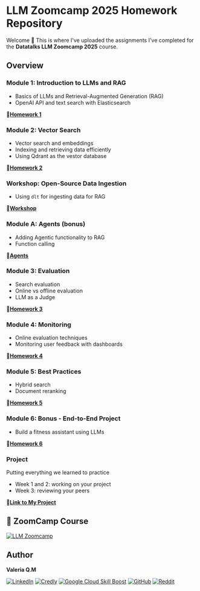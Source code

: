 # LLM Zoomcamp 2025 Homework Repository

Welcome 👋 
This is where I've uploaded the assignments I've completed for the **Datatalks LLM Zoomcamp 2025** course.

## Overview

### Module 1: Introduction to LLMs and RAG

* Basics of LLMs and Retrieval-Augmented Generation (RAG)
* OpenAI API and text search with Elasticsearch

📄[**Homework 1**](Homework_01/)


### Module 2: Vector Search

* Vector search and embeddings
* Indexing and retrieving data efficiently
* Using Qdrant as the vestor database

📄[**Homework 2**](Homework_02/)


### Workshop: Open-Source Data Ingestion

* Using `dlt` for ingesting data for RAG

📄[**Workshop**](Workshop/)


### Module A: Agents (bonus)

- Adding Agentic functionality to RAG
- Function calling

📄[**Agents**](Agents/)


### Module 3: Evaluation

* Search evaluation
* Online vs offline evaluation
* LLM as a Judge

📄[**Homework 3**](Homework_03/)


### Module 4: Monitoring

* Online evaluation techniques
* Monitoring user feedback with dashboards

📄[**Homework 4**](Homework_04/)


### Module 5: Best Practices

* Hybrid search
* Document reranking

📄[**Homework 5**](Homework_05/)


### Module 6: Bonus - End-to-End Project

* Build a fitness assistant using LLMs

📄[**Homework 6**](Homework_06/)


### Project

Putting everything we learned to practice

* Week 1 and 2: working on your project
* Week 3: reviewing your peers

🔗[**Link to My Project**]()


## 📖 ZoomCamp Course

[![LLM Zoomcamp](https://img.shields.io/badge/Stock_Market_Analytics_Zoomcamp-28A745?style=for-the-badge&logo=none)](https://github.com/DataTalksClub/llm-zoomcamp)

## Author

**Valeria Q.M** 

[![LinkedIn](https://img.shields.io/badge/-💼%20LinkedIn-white?style=flat&logo=linkedin&logoColor=white)](https://www.linkedin.com/in/valeriaqm/)
[![Credly](https://img.shields.io/badge/-Credly-white?style=flat&logo=credly&logoColor=FFA500)](https://www.credly.com/users/valeria-quijada)
[![Google Cloud Skill Boost](https://img.shields.io/badge/-Google%20Cloud%20Skills-white?style=flat&logo=googlecloud&logoColor=4285F4)](https://www.cloudskillsboost.google/public_profiles/36f6887c-3fbb-4cab-9f3b-74f534cf89b0?locale=es)
[![GitHub](https://img.shields.io/badge/-GitHub-white?style=flat&logo=github&logoColor=181717)](https://github.com/valeqm)
[![Reddit](https://img.shields.io/badge/-Reddit-white?style=flat&logo=reddit&logoColor=FF4500)](https://www.reddit.com/)